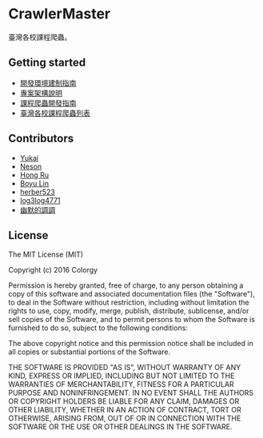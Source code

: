 # CrawlerMaster

臺灣各校課程爬蟲。

## Getting started

* [開發環境建制指南](./doc/dev_setup_guide.md)
* [專案架構說明](./doc/architecture.md)
* [課程爬蟲開發指南](./doc/crawler_development_guide.md)
* [臺灣各校課程爬蟲列表](./doc/crawlers_in_taiwan.md)

## Contributors

* [Yukai](https://github.com/Yukaii)
* [Neson](https://github.com/Neson)
* [Hong Ru](https://github.com/LinTim)
* [Boyu Lin](https://github.com/BoyuLin0906)
* [herber523](https://github.com/herber523)
* [log3log4771](https://github.com/log3log4771)
* [幽默的調調](https://github.com/dengshun83)

## License

The MIT License (MIT)

Copyright (c) 2016 Colorgy

Permission is hereby granted, free of charge, to any person obtaining a copy of this software and associated documentation files (the "Software"), to deal in the Software without restriction, including without limitation the rights to use, copy, modify, merge, publish, distribute, sublicense, and/or sell copies of the Software, and to permit persons to whom the Software is furnished to do so, subject to the following conditions:

The above copyright notice and this permission notice shall be included in all copies or substantial portions of the Software.

THE SOFTWARE IS PROVIDED "AS IS", WITHOUT WARRANTY OF ANY KIND, EXPRESS OR IMPLIED, INCLUDING BUT NOT LIMITED TO THE WARRANTIES OF MERCHANTABILITY, FITNESS FOR A PARTICULAR PURPOSE AND NONINFRINGEMENT. IN NO EVENT SHALL THE AUTHORS OR COPYRIGHT HOLDERS BE LIABLE FOR ANY CLAIM, DAMAGES OR OTHER LIABILITY, WHETHER IN AN ACTION OF CONTRACT, TORT OR OTHERWISE, ARISING FROM, OUT OF OR IN CONNECTION WITH THE SOFTWARE OR THE USE OR OTHER DEALINGS IN THE SOFTWARE.
